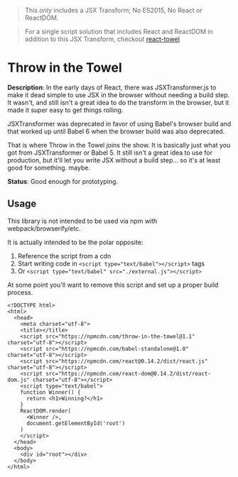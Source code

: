 >This *only* includes a JSX Transform; No ES2015, No React or ReactDOM.

>For a single script solution that includes React and ReactDOM in addition to this JSX Transform, checkout [react-towel](https://github.com/danmartinez101/react-towel)


# Throw in the Towel

**Description**:  In the early days of React, there was JSXTransformer.js to make it dead simple to use JSX in the browser without needing a build step. It wasn't, and still isn't a great idea to do the transform in the browser, but it made it super easy to get things rolling.

JSXTransformer was deprecated in favor of using Babel's browser build and that worked up until Babel 6 when the browser build was also deprecated.

That is where Throw in the Towel joins the show. It is basically just what you got from JSXTransformer or Babel 5. It still isn't a great idea to use for production, but it'll let you write JSX without a build step... so it's at least good for something. maybe.

**Status**:  Good enough for prototyping.

## Usage
This library is not intended to be used via npm with webpack/browserify/etc.

It is actually intended to be the polar opposite: 

1. Reference the script from a cdn
2. Start writing code in `<script type="text/babel"></script>` tags
3. Or `<script type="text/babel" src="./external.js"></script>`

At some point you'll want to remove this script and set up a proper build process.

```es6
<!DOCTYPE html>
<html>
  <head>
    <meta charset="utf-8">
    <title></title>
    <script src="https://npmcdn.com/throw-in-the-towel@1.1" charset="utf-8"></script>
    <script src="https://npmcdn.com/babel-standalone@1.0" charset="utf-8"></script>
    <script src="https://npmcdn.com/react@0.14.2/dist/react.js" charset="utf-8"></script>
    <script src="https://npmcdn.com/react-dom@0.14.2/dist/react-dom.js" charset="utf-8"></script>
    <script type="text/babel">
    function Winner() {
      return <h1>Winning?</h1>
    }
    ReactDOM.render(
      <Winner />,
      document.getElementById('root')
    )
    </script>
  </head>
  <body>
    <div id="root"></div>
  </body>
</html>
```
